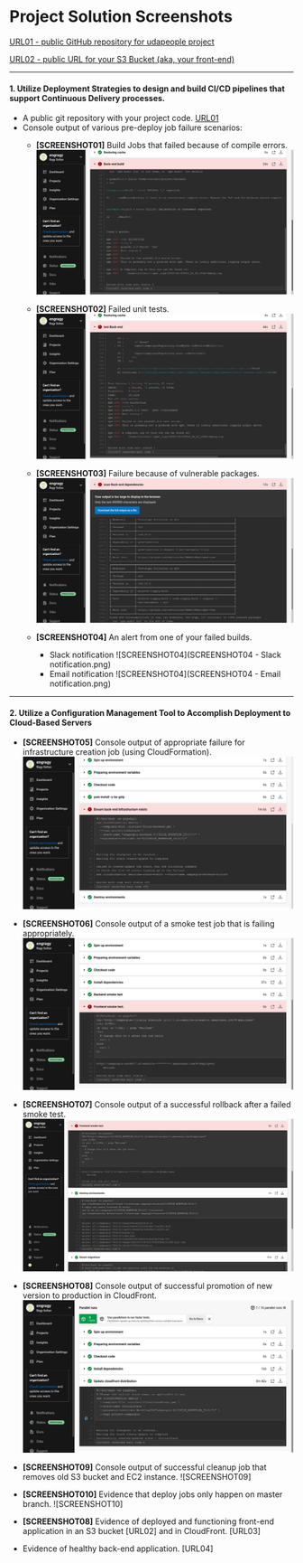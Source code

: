 # Project Solution Screenshots
[URL01 - public GitHub repository for udapeople project](https://github.com/engragy/Cloud-DevOps-CICD-project/tree/master/)

[URL02 - public URL for your S3 Bucket (aka, your front-end)](http://udapeople-905bc5d.s3-website-us-east-1.amazonaws.com)

***
#### 1. Utilize Deployment Strategies to design and build CI/CD pipelines that support Continuous Delivery processes.

- A public git repository with your project code. [URL01](https://github.com/engragy/Cloud-DevOps-CICD-project/tree/master/)
- Console output of various pre-deploy job failure scenarios:
	- **[SCREENSHOT01]** Build Jobs that failed because of compile errors. ![SCREENSHOT01](SCREENSHOT01.png)

	- **[SCREENSHOT02]**  Failed unit tests. ![SCREENSHOT02](SCREENSHOT02.png)

	- **[SCREENSHOT03]** Failure because of vulnerable packages. ![SCREENSHOT03](SCREENSHOT03.png)
	
	- **[SCREENSHOT04]** An alert from one of your failed builds.
		- Slack notification ![SCREENSHOT04](SCREENSHOT04 - Slack notification.png)
		- Email notification ![SCREENSHOT04](SCREENSHOT04 - Email notification.png)

***
#### 2. Utilize a Configuration Management Tool to Accomplish Deployment to Cloud-Based Servers

- **[SCREENSHOT05]** Console output of appropriate failure for infrastructure creation job (using CloudFormation). ![SCREENSHOT05](SCREENSHOT05.png)
- **[SCREENSHOT06]** Console output of a smoke test job that is failing appropriately. ![SCREENSHOT06](SCREENSHOT06.png)
- **[SCREENSHOT07]** Console output of a successful rollback after a failed smoke test. ![SCREENSHOT07](SCREENSHOT07.png)
- **[SCREENSHOT08]** Console output of successful promotion of new version to production in CloudFront. ![SCREENSHOT08](SCREENSHOT08.png)

- **[SCREENSHOT09]** Console output of successful cleanup job that removes old S3 bucket and EC2 instance. ![SCREENSHOT09]

- **[SCREENSHOT010]** Evidence that deploy jobs only happen on master branch. ![SCREENSHOT10]

- **[SCREENSHOT08]** Evidence of deployed and functioning front-end application in an S3 bucket [URL02] and in CloudFront. [URL03]

- Evidence of healthy back-end application. [URL04]